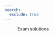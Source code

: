 ```yaml
---
search:
  exclude: true
---
```



<figure markdown>
<a href = 'https://boulderbugle.com/exam-solutions-Ve3DcoBb'> <i class="fas fa-file-pdf fa-5x"></i> </a>
    <figcaption>Exam solutions
    </figcaption>
</figure>
